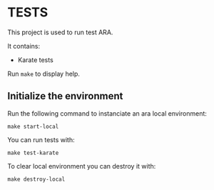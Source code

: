 # TESTS

This project is used to run test ARA.

It contains:

* Karate tests

Run `make` to display help.

## Initialize the environment

Run the following command to instanciate an ara local environment:

```shell
make start-local
```

You can run tests with:

```shell
make test-karate
```

To clear local environment you can destroy it with:

```shell
make destroy-local
```
